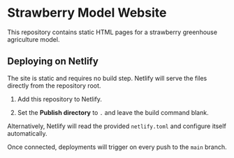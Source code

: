 # Strawberry Model Website

This repository contains static HTML pages for a strawberry greenhouse agriculture model.

## Deploying on Netlify

The site is static and requires no build step. Netlify will serve the files directly from the repository root.

1. Add this repository to Netlify.

2. Set the **Publish directory** to `.` and leave the build command blank.

Alternatively, Netlify will read the provided `netlify.toml` and configure itself automatically.

Once connected, deployments will trigger on every push to the `main` branch.

